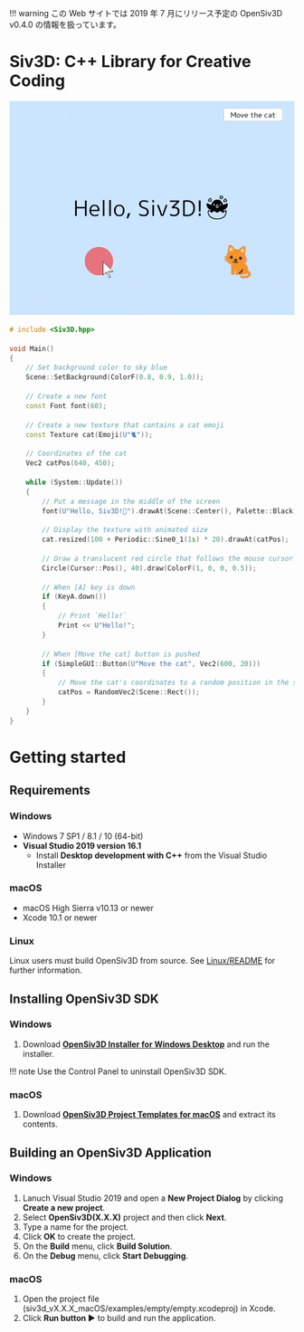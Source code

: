 
!!! warning
	この Web サイトでは 2019 年 7 月にリリース予定の OpenSiv3D v0.4.0 の情報を扱っています。

# Siv3D: C++ Library for Creative Coding

![](images/demo.gif)

```C++
# include <Siv3D.hpp>

void Main()
{
	// Set background color to sky blue
	Scene::SetBackground(ColorF(0.8, 0.9, 1.0));

	// Create a new font
	const Font font(60);

	// Create a new texture that contains a cat emoji
	const Texture cat(Emoji(U"🐈"));

	// Coordinates of the cat
	Vec2 catPos(640, 450);

	while (System::Update())
	{
		// Put a message in the middle of the screen
		font(U"Hello, Siv3D!🐣").drawAt(Scene::Center(), Palette::Black);

		// Display the texture with animated size
		cat.resized(100 + Periodic::Sine0_1(1s) * 20).drawAt(catPos);

		// Draw a translucent red circle that follows the mouse cursor
		Circle(Cursor::Pos(), 40).draw(ColorF(1, 0, 0, 0.5));

		// When [A] key is down
		if (KeyA.down())
		{
			// Print `Hello!`
			Print << U"Hello!";
		}

		// When [Move the cat] button is pushed
		if (SimpleGUI::Button(U"Move the cat", Vec2(600, 20)))
		{
			// Move the cat's coordinates to a random position in the screen
			catPos = RandomVec2(Scene::Rect());
		}
	}
}
```

# Getting started
## Requirements
### Windows
- Windows 7 SP1 / 8.1 / 10 (64-bit)
- **Visual Studio 2019 version 16.1**
    - Install **Desktop development with C++** from the Visual Studio Installer

### macOS
- macOS High Sierra v10.13 or newer
- Xcode 10.1 or newer

### Linux
Linux users must build OpenSiv3D from source. See [Linux/README]() for further information.

## Installing OpenSiv3D SDK
### Windows
1. Download **[OpenSiv3D Installer for Windows Desktop]()** and run the installer.

!!! note
    Use the Control Panel to uninstall OpenSiv3D SDK.

### macOS
1. Download **[OpenSiv3D Project Templates for macOS]()** and extract its contents.


## Building an OpenSiv3D Application
### Windows
1. Lanuch Visual Studio 2019 and open a **New Project Dialog** by clicking **Create a new project**.
2. Select **OpenSiv3D(X.X.X)** project and then click **Next**.
3. Type a name for the project.
4. Click **OK** to create the project.
5. On the **Build** menu, click **Build Solution**.
6. On the **Debug** menu, click **Start Debugging**.

### macOS
1. Open the project file (siv3d_vX.X.X_macOS/examples/empty/empty.xcodeproj) in Xcode.
2. Click **Run button ▶️** to build and run the application.
